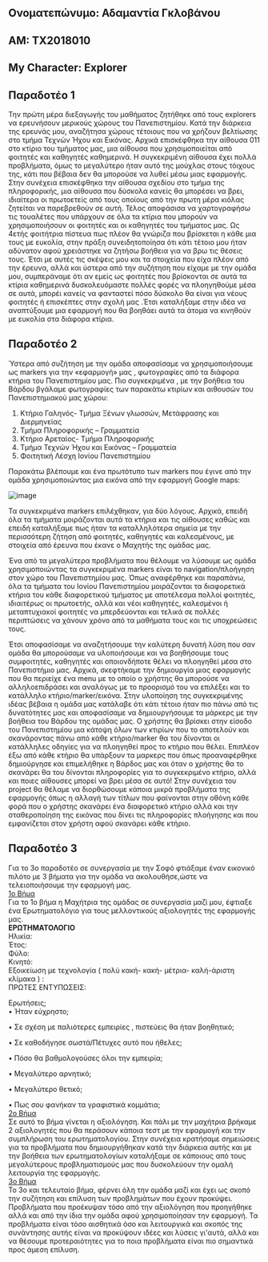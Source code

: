 ## Ονοματεπώνυμο: Αδαμαντία Γκλοβάνου
## ΑΜ: ΤΧ2018010
## My Character: Explorer 

## Παραδοτέο 1
 Την πρώτη μέρα διεξαγωγής του μαθήματος ζητήθηκε από τους explorers να ερευνήσουν μερικούς χώρους του Πανεπιστημίου. Κατά την διάρκεια της ερευνάς μου, αναζήτησα χώρους τέτοιους που να χρήζουν βελτίωσης στο τμήμα Τεχνών Ήχου και Εικόνας.
 Αρχικά επισκέφθηκα την αίθουσα 011 στο κτίριο του τμήματος μας, μια αίθουσα που χρησιμοποιείται από φοιτητές και καθηγητές καθημερινά. Η συγκεκριμένη αίθουσα έχει πολλά προβλήματα, όμως το μεγαλύτερο ήταν αυτό της μούχλας στους τόιχους της, κάτι που βέβαια δεν θα μπορούσε να λυθεί μέσω μιας εφαρμογής. 
 Στην συνέχεια επισκέφθηκα την αίθουσα σχεδίου στο τμήμα της πληροφορικής, μια αίθουσα που δύσκολα κανείς θα μπορέσει να βρει, ιδιαίτερα οι πρωτοετείς από τους οποίους από την πρωτη μέρα κιόλας ζητείται να παρεβρεθούν σε αυτή. 
 Τέλος αποφάσισα να χαρτογραφήσω τις τουαλέτες που υπάρχουν σε όλα τα κτίρια που μπορούν να χρησιμοποιήσουν οι φοιτητές και οι καθηγητές του τμήματος μας. Ως 4ετής φοιτήτρια πίστευα πως πλέον θα γνώριζα που βρίσκεται η κάθε μια τους με ευκολία, στην πράξη συνειδητοποίησα ότι κάτι τέτοιο μου ήταν αδύνατον αφού χρειάστηκε να ζητήσω βοήθεια για να βρω τις θέσεις τους. 
 Έτσι με αυτές τις σκέψεις μου και τα στοιχεία που είχα πλέον από την έρευνα, αλλά και ύστερα από την συζήτηση που είχαμε με την ομάδα μου, συμπεράναμε ότι αν εμείς ως φοιτητές που βρίσκονται σε αυτά τα κτίρια καθημερινά δυσκολευόμαστε πολλές φορές να πλοηγηθούμε μέσα σε αυτά, μπορέι κανείς να φανταστεί πόσο δύσκολο θα είναι για νέους φοιτητές ή επισκέπτες στην σχολή μας .Έτσι καταλήξαμε στην ιδέα να αναπτύξουμε μια εφαρμογή που θα βοηθάει αυτά τα άτομα να κινηθούν με ευκολία στα διάφορα κτίρια.


## Παραδοτέο 2
Ύστερα από συζήτηση με την ομάδα αποφασίσαμε να χρησιμοποιήσουμε ως markers για την «εφαρμογή» μας , φωτογραφίες από τα διάφορα κτήρια του Πανεπιστημίου μας. 
 Πιο συγκεκριμένα , με την βοήθεια του Βάρδου βγάλαμε φωτογραφίες των παρακάτω κτιρίων και αιθουσών του Πανεπιστημιακού μας χώρου: 
1)	 Κτήριο Γαληνός- Τμήμα Ξένων γλωσσών, Μετάφρασης και Διερμηνείας 
2)	Τμήμα Πληροφορικής – Γραμματεία
3)	Κτήριο Αρεταίος- Τμήμα Πληροφορικής
4)	Τμήμα Τεχνών Ήχου και Εικόνας – Γραμματεία
5)	Φοιτητική Λέσχη Ιονίου Πανεπιστημίου

Παρακάτω βλέπουμε και ένα πρωτότυπο των markers που έγινε από την ομάδα χρησιμοποιώντας μια εικόνα από την εφαρμογή Google maps: 

![image](https://github.com/AdamantiaGklovanou/CampusNavigation/assets/126083219/15cc35f3-a859-4fad-80ca-1ffd17e9bd2d)

 Τα συγκεκριμένα markers επιλέχθηκαν, για δύο λόγους. Αρχικά, επειδή όλα τα τμήματα μοιράζονται αυτά τα κτήρια και τις αίθουσες καθώς και επειδή καταλήξαμε πως ήταν τα καταλληλότερα σημεία με την περισσότερη ζήτηση από φοιτητές, καθηγητές και καλεσμένους, με στοιχεία από έρευνα που έκανε ο Μαχητής της ομάδας μας. 
 
 Ένα από τα μεγαλύτερα προβλήματα που θέλουμε να λύσουμε ως ομάδα χρησιμοποιώντας τα συγκεκριμένα markers είναι το navigation/πλοήγηση στον χώρο του Πανεπιστημίου μας. Όπως αναφέρθηκε και παραπάνω, όλα τα τμήματα του Ιονίου Πανεπιστημίου μοιράζονται τα διαφορετικά κτήρια του κάθε διαφορετικού τμήματος με αποτέλεσμα πολλοί φοιτητές, ιδιαιτέρως οι πρωτοετής, αλλά και νέοι καθηγητές, καλεσμένοι ή μεταπτυχιακοί φοιτητές να μπερδεύονται και τελικά σε πολλές περιπτώσεις να χάνουν χρόνο από τα μαθήματα τους και τις υποχρεώσεις τους. 
 
 Έτσι αποφασίσαμε να αναζητήσουμε την καλύτερη δυνατή λύση που σαν ομάδα θα μπορούσαμε να υλοποιήσουμε και να βοηθήσουμε τους συμφοιτητές, καθηγητές και οποιονδήποτε θέλει να πλοηγηθεί μέσα στο Πανεπιστήμιο μας. Αρχικά, σκεφτήκαμε την δημιουργία μιας εφαρμογής που θα περιείχε ένα menu με το οποίο ο χρήστης θα μπορούσε να αλληλοεπιδράσει και αναλόγως με το προορισμό του να επιλέξει και το κατάλληλο κτήριο/marker/εικόνα. Στην υλοποίηση της συγκεκριμένης ιδέας βέβαια η ομάδα μας κατάλαβε ότι κάτι τέτοιο ήταν πιο πάνω από τις δυνατότητες μας και αποφασίσαμε να δημιουργήσουμε τα μάρκερς με την βοήθεια του Βάρδου της ομάδας μας. 
Ο χρήστης θα βρίσκει στην είσοδο του Πανεπιστημίου μια κάτοψη όλων των κτιρίων που το αποτελούν και σκανάροντας πάνω από κάθε κτήριο/marker θα του δίνονται οι κατάλληλες οδηγίες για να πλοηγηθεί προς το κτήριο που θέλει. Επιπλέον έξω από κάθε κτήριο θα υπάρξουν τα μαρκερς που όπως προαναφέρθηκε δημιούργησε και επιμελήθηκε η Βάρδος μας και όταν ο χρήστης θα το σκανάρει θα του δίνονται πληροφορίες για το συγκεκριμένο κτήριο, αλλά και ποιες αίθουσες μπορεί να βρει μέσα σε αυτό!
 Στην συνέχεια του project  θα θέλαμε να διορθώσουμε κάποια μικρά προβλήματα της εφαρμογής όπως η αλλαγή των τίτλων που φαίνονται στην οθόνη κάθε φορά που ο χρήστης σκανάρει ένα διαφορετικό κτήριο αλλά και την σταθεροποίηση της εικόνας που δίνει τις πληροφορίες πλοήγησης και που εμφανίζεται στον χρήστη αφού σκανάρει κάθε κτήριο. 




## Παραδοτέο 3
Για το 3ο παραδοτέο σε συνεργασία με την Σοφό φτιάξαμε έναν εικονικό πιλότο με 3 βήματα για την ομάδα να ακολουθήσε,ώστε να τελειοποιήσουμε την εφαρμογή μας. <br> 
<ins>1ο Βήμα</ins><br> 
Για το 1ο βήμα η Μαχήτρια της ομάδας σε συνεργασία μαζί μου, έφτιαξε ένα Ερωτηματολόγιο για τους μελλοντικούς αξιολογητές της εφαρμογής μας. <br> 
**ΕΡΩΤΗΜΑΤΟΛΟΓΙΟ**<br> 
Ηλικία:<br> 
Έτος: <br> 
Φύλο: <br> 
Κινητό: <br> 
Εξοικείωση με τεχνολογία ( πολύ κακή- κακή- μέτρια- καλή-άριστη κλίμακα ) : <br> 
ΠΡΩΤΕΣ ΕΝΤΥΠΩΣΕΙΣ:<br> 

Ερωτήσεις;<br> 
• Ήταν εύχρηστο;<br> 

• Σε σχέση με παλιότερες εμπειρίες , πιστεύεις θα ήταν βοηθητικό;<br> 

• Σε καθοδήγησε σωστά/Πέτυχες αυτό που ήθελες;<br> 

• Πόσο θα βαθμολογούσες όλοι την εμπειρία;<br> 

• Μεγαλύτερο αρνητικό;<br> 

• Μεγαλύτερο θετικό;<br> 

• Πως σου φανήκαν τα γραφιστικά κομμάτια;<br> 
<ins>2ο Βήμα</ins><br>
Σε αυτό το βήμα γίνεται η αξιολόγηση. Και πάλι με την μαχήτρια βρήκαμε 2 αξιολογητές που θα περάσουν κάποια τεστ με την εφαρμογή και την συμπλήρωση του ερωτηματολογίου. Στην συνέχεια κρατήσαμε σημειώσεις για τα προβλήματα που δημιουργήθηκαν κατά την διάρκεια αυτής και με την βοήθεια των ερωτηματολογίων καταλήξαμε σε κάποιους από τους μεγαλύτερους προβληματισμούς μας που δυσκολεύουν την ομαλή λειτουργία της εφαρμογής.<br> 
<ins>3ο Βήμα</ins><br>
Το 3ο και τελευταίο βήμα, φέρνει όλη την ομάδα μαζί και έχει ως σκοπό την συζήτηση και επίλυση των προβλημάτων που έχουν προκύψει. Προβλήματα που προέκυψαν τόσο από την αξιολόγηση που προηγήθηκε αλλά και από την ίδια την ομάδα αφού χρησιμοποίησαν την εφαρμογή. Τα προβλήματα είναι τόσο αισθητικά όσο και λειτουργικά και σκοπός της συνάντησης αυτής είναι να προκύψουν ιδέες και λύσεις γι'αυτά, αλλά και να θέσουμε προτεραιότητες για το ποια προβλήματα είναι πιο σημαντικά προς άμεση επίλυση. 
